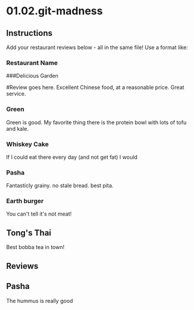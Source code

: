 # 01.02.git-madness

## Instructions

Add your restaurant reviews below - all in the same file! Use a format like:


### Restaurant Name
###Delicious Garden

#Review goes here.
Excellent Chinese food, at a reasonable price. Great service.

### Green

Green is good. My favorite thing there is the protein bowl with lots of tofu and kale.


### Whiskey Cake

If I could eat there every day (and not get fat) I would

### Pasha
Fantasticly grainy. no stale bread. best pita.


### Earth burger

You can't tell it's not meat!

## Tong's Thai
Best bobba tea in town!

## Reviews

## Pasha

The hummus is really good
